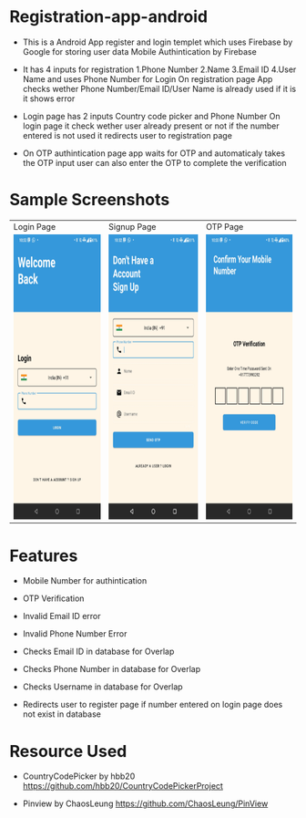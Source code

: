 # Registration-app-android
* This is a Android App register and login templet which uses Firebase by Google for storing user data Mobile Authintication by Firebase


* It has 4 inputs for registration 1.Phone Number 2.Name 3.Email ID 4.User Name and uses Phone Number for Login 
On registration page App checks wether Phone Number/Email ID/User Name is already used if it is it shows error


* Login page has 2 inputs Country code picker and Phone Number
On login page it check wether user already present or not if the number entered is not used it redirects user to registration page


* On OTP authintication page app waits for OTP and automaticaly takes the OTP input user can also enter the OTP to complete the verification

# Sample Screenshots
<table>
  <tr>
    <td>Login Page</td>
     <td>Signup Page</td>
     <td>OTP Page</td>
  </tr>
 <tr>
 <td><img src = "images/login_page.jpg" height="500"></td>
 <td><img src = "images/signup_page.jpg" height="500"></td>
 <td><img src = "images/otp_page.jpg" height="500"></td>
 </tr>
</table>

# Features
* Mobile Number for authintication

* OTP Verification

* Invalid Email ID error

* Invalid Phone Number Error

* Checks Email ID in database for Overlap

* Checks Phone Number in database for Overlap

* Checks Username in database for Overlap

* Redirects user to register page if number entered on login page does not exist in database


# Resource Used
* CountryCodePicker by hbb20
https://github.com/hbb20/CountryCodePickerProject

* Pinview by ChaosLeung
https://github.com/ChaosLeung/PinView

